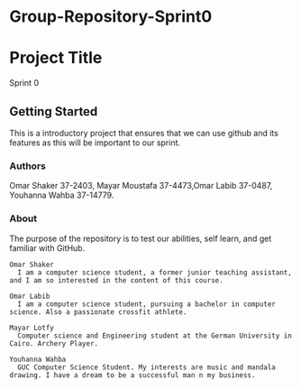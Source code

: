 # Group-Repository-Sprint0




# Project Title

Sprint 0

## Getting Started


This is a introductory project that ensures that we can use github and its features as this will be important to our sprint.




### Authors

Omar Shaker 37-2403,  Mayar Moustafa 37-4473,Omar Labib 37-0487, Youhanna Wahba 37-14779.

### About

The purpose of the repository is to test our abilities, self learn, and get familiar with GitHub.

```
Omar Shaker
  I am a computer science student, a former junior teaching assistant, and I am so interested in the content of this course.
```

```
Omar Labib
  I am a computer science student, pursuing a bachelor in computer science. Also a passionate crossfit athlete. 
```

```
Mayar Lotfy
  Computer science and Engineering student at the German University in Cairo. Archery Player.
```

```
Youhanna Wahba
  GUC Computer Science Student. My interests are music and mandala drawing. I have a dream to be a successful man n my business.
```



